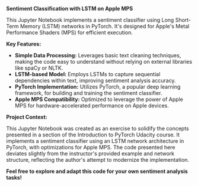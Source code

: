 **Sentiment Classification with LSTM on Apple MPS**

This Jupyter Notebook implements a sentiment classifier using Long Short-Term Memory (LSTM) networks in PyTorch. It's designed for Apple's Metal Performance Shaders (MPS) for efficient execution.

**Key Features:**

- **Simple Data Processing:** Leverages basic text cleaning techniques, making the code easy to understand without relying on external libraries like spaCy or NLTK.
- **LSTM-based Model:** Employs LSTMs to capture sequential dependencies within text, improving sentiment analysis accuracy.
- **PyTorch Implementation:** Utilizes PyTorch, a popular deep learning framework, for building and training the sentiment classifier.
- **Apple MPS Compatibility:** Optimized to leverage the power of Apple MPS for hardware-accelerated performance on Apple devices.

**Project Context:**

This Jupyter Notebook was created as an exercise to solidify the concepts presented in a section of the Introduction to PyTorch Udacity course. It implements a sentiment classifier using an LSTM network architecture in PyTorch, with optimizations for Apple MPS. The code presented here deviates slightly from the instructor's provided example and network structure, reflecting the author's attempt to modernize the implementation. 

**Feel free to explore and adapt this code for your own sentiment analysis tasks!**
